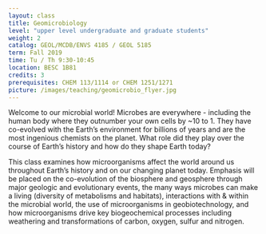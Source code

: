 ```yaml
---
layout: class
title: Geomicrobiology
level: "upper level undergraduate and graduate students"
weight: 2
catalog: GEOL/MCDB/ENVS 4185 / GEOL 5185
term: Fall 2019
time: Tu / Th 9:30-10:45
location: BESC 1B81
credits: 3
prerequisites: CHEM 113/1114 or CHEM 1251/1271
picture: /images/teaching/geomicrobio_flyer.jpg
---
```


Welcome to our microbial world! Microbes are everywhere - including the human body where they outnumber your own cells by ~10 to 1. They have co-evolved with the Earth’s environment for billions of years and are the most ingenious chemists on the planet. What role did they play over the course of Earth’s history and how do they shape Earth today?

This class examines how microorganisms affect the world around us throughout Earth’s history and on our changing planet today. Emphasis will be placed on the co-evolution of the biosphere and geosphere through major geologic and evolutionary events, the many ways microbes can make a living (diversity of metabolisms and habitats), interactions with & within the microbial world, the use of microorganisms in geobiotechnology, and how microorganisms drive key biogeochemical processes including weathering and transformations of carbon, oxygen, sulfur and nitrogen.
